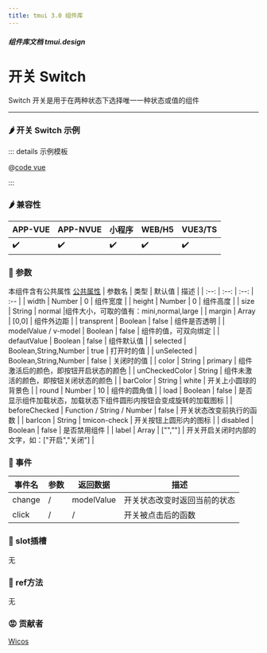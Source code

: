 ```yaml
---
title: tmui 3.0 组件库
---
```


<dirtoc></dirtoc>

##### 组件库文档 tmui.design

# 开关 Switch
Switch 开关是用于在两种状态下选择唯一一种状态或值的组件

---

### :hot_pepper: 开关 Switch 示例

<webview url="https://tmui.design/h5/#/pages/form/switch"></webview>

::: details 示例模板

@[code vue](pages/form/switch.nvue)

:::

### :hot_pepper: 兼容性

| APP-VUE | APP-NVUE | 小程序 | WEB/H5 | VUE3/TS |
| --- | --- | --- | --- | --- |
| :heavy_check_mark: | :heavy_check_mark: | :heavy_check_mark: | :heavy_check_mark: | :heavy_check_mark: |

### :seedling: 参数

本组件含有公共属性 [公共属性](/doc/spec/组件公共样式.md)
| 参数名 | 类型 | 默认值 | 描述 |
| :--: | :--: | :--: | :-- |
| width | Number | 0 | 组件宽度 |
| height | Number | 0 | 组件高度 |
| size | String | normal |组件大小，可取的值有：mini,normal,large |
| margin | Array | [0,0] | 组件外边距 |
| transprent | Boolean | false | 组件是否透明 |
| modelValue / v-model | Boolean | false | 组件的值，可双向绑定  |
| defautValue | Boolean | false | 组件默认值 |
| selected<Badge type="danger" text="v3.0.83+" vertical="middle" /> | Boolean,String,Number | true | 打开时的值 |
| unSelected<Badge type="danger" text="v3.0.83+" vertical="middle" /> | Boolean,String,Number | false | 关闭时的值 |
| color | String | primary | 组件激活后的颜色，即按钮开启状态的颜色 |
| unCheckedColor | String | 组件未激活的颜色，即按钮关闭状态的颜色 |
| barColor | String | white | 开关上小圆球的背景色 |
| round | Number | 10 | 组件的圆角值 |
| load | Boolean | false | 是否显示组件加载状态，加载状态下组件圆形内按钮会变成旋转的加载图标 |
| beforeChecked | Function / String / Number | false | 开关状态改变前执行的函数 |
| barIcon | String | tmicon-check | 开关按钮上圆形内的图标 |
| disabled | Boolean | false | 是否禁用组件 |
| label | Array | ["",""] | 开关开启关闭时内部的文字，如：["开启","关闭"] |

### :rose: 事件

| 事件名 | 参数 | 返回数据 | 描述 |
| --- | --- | --- | --- |
| change | / | modelValue | 开关状态改变时返回当前的状态 |
| click | / | / | 开关被点击后的函数 |

### :corn: slot插槽

无

### :green_salad: ref方法

无

### :rage: 贡献者

[Wicos](http://wicos.me)
